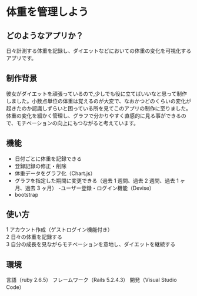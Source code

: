 # 体重を管理しよう

## どのようなアプリか？

日々計測する体重を記録し、ダイエットなどにおいての体重の変化を可視化するアプリです。

## 制作背景

彼女がダイエットを頑張っているので,少しでも役に立てばいいなと思って制作しました。小数点単位の体重は覚えるのが大変で、なおかつどのくらいの変化が起きたのか認識しずらいと困っている所を見てこのアプリの制作に至りました。  
体重の変化を細かく管理し、グラフで分かりやすく直感的に見る事ができるので、モチベーションの向上にもつながると考えています。

## 機能

- 日付ごとに体重を記録できる
- 登録記録の修正・削除
- 体重データをグラフ化（Chart.js）
- グラフを指定した期間に変更できる（過去 1 週間、過去 2 週間、過去 1 ヶ月、過去 3 ヶ月） -ユーザー登録・ログイン機能（Devise）
- bootstrap

## 使い方

1 アカウント作成（ゲストログイン機能付き）  
2 日々の体重を記録する  
3 自分の成長を見ながらモチベーションを意地し、ダイエットを継続する

## 環境

言語（ruby 2.6.5）
フレームワーク（Rails 5.2.4.3）
開発（Visual Studio Code）

